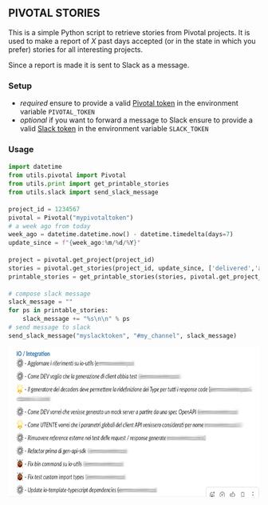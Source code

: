 ## PIVOTAL STORIES
This is a simple Python script to retrieve stories from Pivotal projects.
It is used to make a report of _X_ past days accepted (or in the state in which you prefer) stories for all interesting projects.

Since a report is made it is sent to Slack as a message.

### Setup
- _required_ ensure to provide a valid [Pivotal token](https://www.pivotaltracker.com/help/articles/api_token/) in the environment variable `PIVOTAL_TOKEN`
- _optional_ if you want to forward a message to Slack ensure to provide a valid [Slack token](https://slack.com/intl/en-it/help/articles/115005265703-Create-a-bot-for-your-workspace) in the environment variable `SLACK_TOKEN` 

### Usage
```python
import datetime
from utils.pivotal import Pivotal
from utils.print import get_printable_stories
from utils.slack import send_slack_message

project_id = 1234567
pivotal = Pivotal("mypivotaltoken")
# a week ago from today
week_ago = datetime.datetime.now() - datetime.timedelta(days=7)
update_since = f"{week_ago:%m/%d/%Y}"

project = pivotal.get_project(project_id)
stories = pivotal.get_stories(project_id, update_since, ['delivered','accepted'])
printable_stories = get_printable_stories(stories, pivotal.get_project_membership(project_id))

# compose slack message
slack_message = ""
for ps in printable_stories:
    slack_message += "%s\n\n" % ps
# send message to slack
send_slack_message("myslacktoken", "#my_channel", slack_message)
```

<img src="slack.png" height="300" />